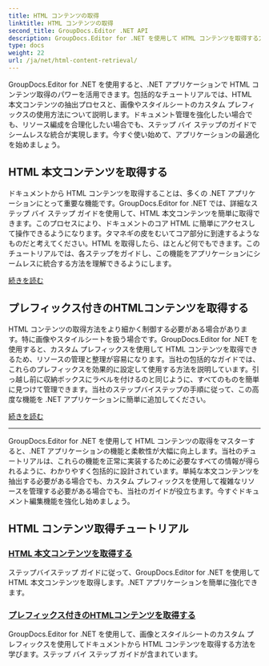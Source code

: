 ```yaml
---
title: HTML コンテンツの取得
linktitle: HTML コンテンツの取得
second_title: GroupDocs.Editor .NET API
description: GroupDocs.Editor for .NET を使用して HTML コンテンツを取得する方法について説明します。本文コンテンツとカスタム プレフィックスを取得するためのステップ バイ ステップ ガイドが含まれています。
type: docs
weight: 22
url: /ja/net/html-content-retrieval/
---
```

GroupDocs.Editor for .NET を使用すると、.NET アプリケーションで HTML コンテンツ取得のパワーを活用できます。包括的なチュートリアルでは、HTML 本文コンテンツの抽出プロセスと、画像やスタイルシートのカスタム プレフィックスの使用方法について説明します。ドキュメント管理を強化したい場合でも、リソース編成を合理化したい場合でも、ステップ バイ ステップのガイドでシームレスな統合が実現します。今すぐ使い始めて、アプリケーションの最適化を始めましょう。

## HTML 本文コンテンツを取得する

ドキュメントから HTML コンテンツを取得することは、多くの .NET アプリケーションにとって重要な機能です。GroupDocs.Editor for .NET では、詳細なステップ バイ ステップ ガイドを使用して、HTML 本文コンテンツを簡単に取得できます。このプロセスにより、ドキュメントのコア HTML に簡単にアクセスして操作できるようになります。タマネギの皮をむいてコア部分に到達するようなものだと考えてください。HTML を取得したら、ほとんど何でもできます。このチュートリアルでは、各ステップをガイドし、この機能をアプリケーションにシームレスに統合する方法を理解できるようにします。

[続きを読む](./retrieve-html-body-content/)

## プレフィックス付きのHTMLコンテンツを取得する

HTML コンテンツの取得方法をより細かく制御する必要がある場合があります。特に画像やスタイルシートを扱う場合です。GroupDocs.Editor for .NET を使用すると、カスタム プレフィックスを使用して HTML コンテンツを取得できるため、リソースの管理と整理が容易になります。当社の包括的なガイドでは、これらのプレフィックスを効果的に設定して使用する方法を説明しています。引っ越し前に収納ボックスにラベルを付けるのと同じように、すべてのものを簡単に見つけて管理できます。当社のステップバイステップの手順に従って、この高度な機能を .NET アプリケーションに簡単に追加してください。

[続きを読む](./retrieve-html-content-with-prefix/)

---

GroupDocs.Editor for .NET を使用して HTML コンテンツの取得をマスターすると、.NET アプリケーションの機能と柔軟性が大幅に向上します。当社のチュートリアルは、これらの機能を正常に実装するために必要なすべての情報が得られるように、わかりやすく包括的に設計されています。単純な本文コンテンツを抽出する必要がある場合でも、カスタム プレフィックスを使用して複雑なリソースを管理する必要がある場合でも、当社のガイドが役立ちます。今すぐドキュメント編集機能を強化し始めましょう。
## HTML コンテンツ取得チュートリアル
### [HTML 本文コンテンツを取得する](./retrieve-html-body-content/)
ステップバイステップ ガイドに従って、GroupDocs.Editor for .NET を使用して HTML 本文コンテンツを取得します。.NET アプリケーションを簡単に強化できます。
### [プレフィックス付きのHTMLコンテンツを取得する](./retrieve-html-content-with-prefix/)
GroupDocs.Editor for .NET を使用して、画像とスタイルシートのカスタム プレフィックスを使用してドキュメントから HTML コンテンツを取得する方法を学びます。ステップ バイ ステップ ガイドが含まれています。